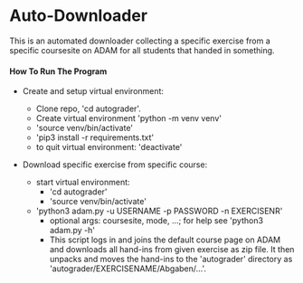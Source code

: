 # Auto-Downloader
This is an automated downloader collecting a specific exercise from a specific coursesite on ADAM for all students that handed in something.

#### How To Run The Program

- Create and setup virtual environment:
  - Clone repo, 'cd autograder'.
  - Create virtual environment 'python -m venv venv'
  - 'source venv/bin/activate'
  - 'pip3 install -r requirements.txt'
  - to quit virtual environment: 'deactivate'

- Download specific exercise from specific course:
  - start virtual environment:
    - 'cd autograder'
    - 'source venv/bin/activate'
  - 'python3 adam.py -u USERNAME -p PASSWORD -n EXERCISENR'
    - optional args: coursesite, mode, ...; for help see 'python3 adam.py -h'
    - This script logs in and joins the default course page on ADAM and downloads all hand-ins from given exercise as zip file. It then unpacks and moves the hand-ins to the 'autograder' directory as 'autograder/EXERCISENAME/Abgaben/...'.




